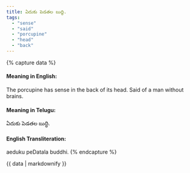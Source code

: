 ```yaml
---
title: ఏదుకు పెడతల బుద్ధి.
tags:
  - "sense"
  - "said"
  - "porcupine"
  - "head"
  - "back"
---
```


{% capture data %}
#### Meaning in English:
The porcupine has sense in the back of its head.
Said of a man without brains.

#### Meaning in Telugu:
ఏదుకు పెడతల బుద్ధి.

#### English Transliteration:
aeduku peDatala buddhi.
{% endcapture %}

<div class="notice">{{ data | markdownify }}</div>

